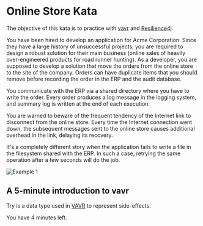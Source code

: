 # Online Store Kata

The objective of this kata is to practice with [vavr](http://www.vavr.io/) and [Resilience4j](http://resilience4j.github.io/resilience4j/).

You have been hired to develop an application for Acme Corporation. Since they have a large history of unsuccessful projects, you are required to design a robust solution for their main business (online sales of heavily over-engineered products for road runner hunting). As a developer, you are supposed to develop a solution that move the orders from the online store to the site of the company. Orders can have duplicate items that you should remove before recording the order in the ERP and the audit database.

You communicate with the ERP via a shared directory where you have to write the order. Every order produces a log message in the logging system, and summary log is written at the end of each execution.

You are warned to beware of the frequent tendency of the Internet link to disconnect from the online store. Every time the Internet connection went down, the subsequent messages sent to the online store causes additional overhead in the link, delaying its recovery.

It's a completely different story when the application fails to write a file in the filesystem shared with the ERP. In such a case, retrying the same operation after a few seconds will do the job.

![Example 1](https://raw.githubusercontent.com/etorres/online-store-kata-vavr/master/images/online-store.png "Example 1")

## A 5-minute introduction to vavr

Try is a data type used in [VAVR](http://www.vavr.io/vavr-docs/#_side_effects) to represent side-effects.

You have 4 minutes left.

## 
